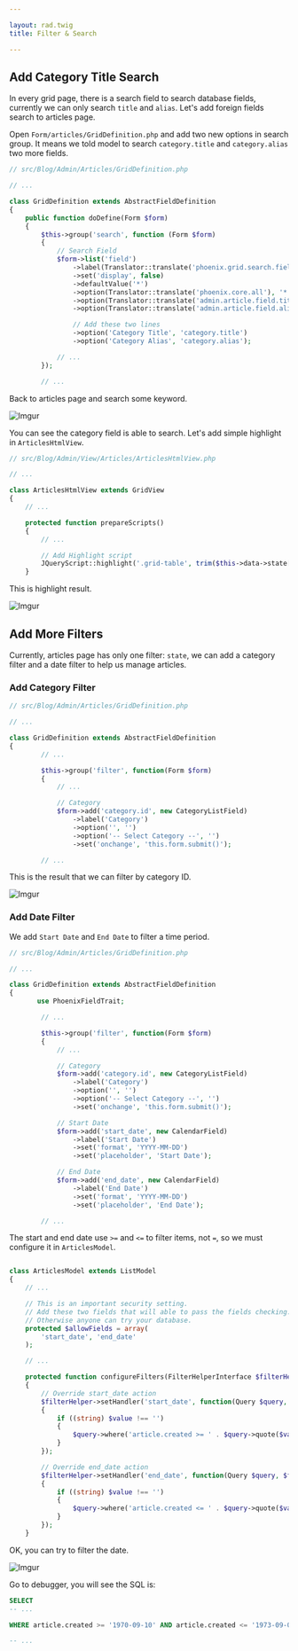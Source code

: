 ```yaml
---

layout: rad.twig
title: Filter & Search

---
```


## Add Category Title Search

In every grid page, there is a search field to search database fields, currently we can only search `title` and `alias`.
Let's add foreign fields search to articles page.

Open `Form/articles/GridDefinition.php` and add two new options in search group. It means we told model to search `category.title` and
`category.alias` two more fields.

``` php
// src/Blog/Admin/Articles/GridDefinition.php

// ...

class GridDefinition extends AbstractFieldDefinition
{
	public function doDefine(Form $form)
	{
		$this->group('search', function (Form $form)
		{
			// Search Field
			$form->list('field')
				->label(Translator::translate('phoenix.grid.search.field.label'))
				->set('display', false)
				->defaultValue('*')
                ->option(Translator::translate('phoenix.core.all'), '*')
                ->option(Translator::translate('admin.article.field.title'), 'article.title')
                ->option(Translator::translate('admin.article.field.alias'), 'article.alias');

				// Add these two lines
				->option('Category Title', 'category.title')
				->option('Category Alias', 'category.alias');

			// ...
		});

		// ...
```

Back to articles page and search some keyword.

![Imgur](http://i.imgur.com/jzxOAiz.jpg)

You can see the category field is able to search. Let's add simple highlight in `ArticlesHtmlView`.

``` php
// src/Blog/Admin/View/Articles/ArticlesHtmlView.php

// ...

class ArticlesHtmlView extends GridView
{
	// ...

	protected function prepareScripts()
	{
		// ...

		// Add Highlight script
		JQueryScript::highlight('.grid-table', trim($this->data->state['input.search.content']));
	}
```

This is highlight result.

![Imgur](http://i.imgur.com/dyKjxkr.jpg)

## Add More Filters

Currently, articles page has only one filter: `state`, we can add a category filter and a date filter to help us manage articles.

### Add Category Filter

``` php
// src/Blog/Admin/Articles/GridDefinition.php

// ...

class GridDefinition extends AbstractFieldDefinition
{
		// ...

		$this->group('filter', function(Form $form)
		{
			// ...

			// Category
			$form->add('category.id', new CategoryListField)
				->label('Category')
				->option('', '')
				->option('-- Select Category --', '')
				->set('onchange', 'this.form.submit()');

		// ...
```

This is the result that we can filter by category ID.

![Imgur](http://i.imgur.com/R0v5R20.jpg)

### Add Date Filter

We add `Start Date` and `End Date` to filter a time period.

``` php
// src/Blog/Admin/Articles/GridDefinition.php

// ...

class GridDefinition extends AbstractFieldDefinition
{
       use PhoenixFieldTrait;

		// ...

		$this->group('filter', function(Form $form)
		{
			// ...

			// Category
			$form->add('category.id', new CategoryListField)
                ->label('Category')
                ->option('', '')
                ->option('-- Select Category --', '')
                ->set('onchange', 'this.form.submit()');

			// Start Date
			$form->add('start_date', new CalendarField)
				->label('Start Date')
				->set('format', 'YYYY-MM-DD')
				->set('placeholder', 'Start Date');

			// End Date
			$form->add('end_date', new CalendarField)
				->label('End Date')
				->set('format', 'YYYY-MM-DD')
				->set('placeholder', 'End Date');

		// ...
```

The start and end date use `>=` and `<=` to filter items, not `=`, so we must configure it in `ArticlesModel`.

``` php

class ArticlesModel extends ListModel
{
	// ...

	// This is an important security setting.
	// Add these two fields that will able to pass the fields checking.
	// Otherwise anyone can try your database.
	protected $allowFields = array(
		'start_date', 'end_date'
	);

	// ...

	protected function configureFilters(FilterHelperInterface $filterHelper)
	{
		// Override start_date action
		$filterHelper->setHandler('start_date', function(Query $query, $field, $value)
		{
			if ((string) $value !== '')
			{
				$query->where('article.created >= ' . $query->quote($value));
			}
		});

		// Override end_date action
		$filterHelper->setHandler('end_date', function(Query $query, $field, $value)
		{
			if ((string) $value !== '')
			{
				$query->where('article.created <= ' . $query->quote($value));
			}
		});
	}
```

OK, you can try to filter the date.

![Imgur](http://i.imgur.com/jLsnier.jpg)

Go to debugger, you will see the SQL is:

``` sql
SELECT
-- ...

WHERE article.created >= '1970-09-10' AND article.created <= '1973-09-09'

-- ...
```
